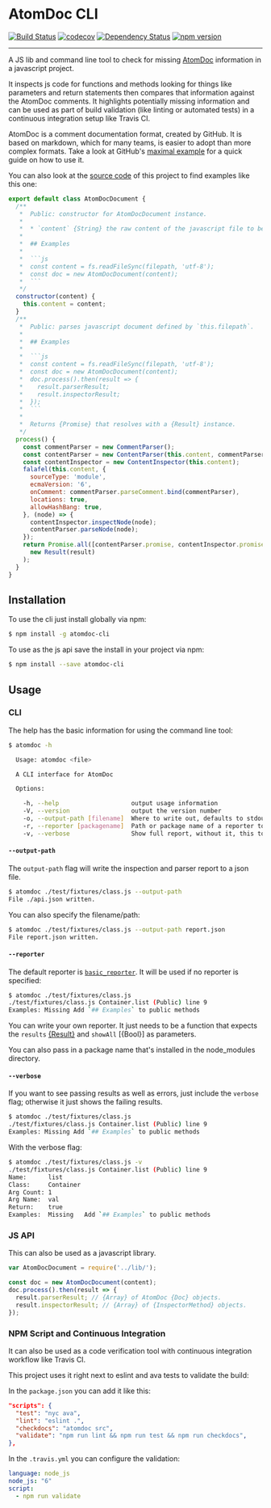 # AtomDoc CLI

[![Build Status](https://travis-ci.org/GarthDB/atomdoc-cli.svg?branch=master)](https://travis-ci.org/GarthDB/atomdoc-cli) [![codecov](https://codecov.io/gh/GarthDB/atomdoc-cli/branch/master/graph/badge.svg)](https://codecov.io/gh/GarthDB/atomdoc-cli) [![Dependency Status](https://david-dm.org/GarthDB/atomdoc-cli.svg)](https://david-dm.org/GarthDB/atomdoc-cli) [![npm version](https://badge.fury.io/js/atomdoc-cli.svg)](https://badge.fury.io/js/atomdoc-cli)

---

A JS lib and command line tool to check for missing [AtomDoc](https://github.com/atom/atomdoc) information in a javascript project.

It inspects js code for functions and methods looking for things like parameters and return statements then compares that information against the AtomDoc comments. It highlights potentially missing information and can be used as part of build validation (like linting or automated tests) in a continuous integration setup like Travis CI.

AtomDoc is a comment documentation format, created by GitHub. It is based on markdown, which for many teams, is easier to adopt than more complex formats. Take a look at GitHub's [maximal example](https://github.com/atom/atomdoc#maximal-example) for a quick guide on how to use it.

You can also look at the [source code](https://github.com/GarthDB/atomdoc-cli/tree/master/src) of this project to find examples like this one:

```js
export default class AtomDocDocument {
  /**
   *  Public: constructor for AtomDocDocument instance.
   *
   *  * `content` {String} the raw content of the javascript file to be parsed and inspected.
   *
   *  ## Examples
   *
   *  ```js
   *  const content = fs.readFileSync(filepath, 'utf-8');
   *  const doc = new AtomDocDocument(content);
   *  ```
   */
  constructor(content) {
    this.content = content;
  }
  /**
   *  Public: parses javascript document defined by `this.filepath`.
   *
   *  ## Examples
   *
   *  ```js
   *  const content = fs.readFileSync(filepath, 'utf-8');
   *  const doc = new AtomDocDocument(content);
   *  doc.process().then(result => {
   *    result.parserResult;
   *    result.inspectorResult;
   *  });
   *  ```
   *
   *  Returns {Promise} that resolves with a {Result} instance.
   */
  process() {
    const commentParser = new CommentParser();
    const contentParser = new ContentParser(this.content, commentParser);
    const contentInspector = new ContentInspector(this.content);
    falafel(this.content, {
      sourceType: 'module',
      ecmaVersion: '6',
      onComment: commentParser.parseComment.bind(commentParser),
      locations: true,
      allowHashBang: true,
    }, (node) => {
      contentInspector.inspectNode(node);
      contentParser.parseNode(node);
    });
    return Promise.all([contentParser.promise, contentInspector.promise]).then(result =>
      new Result(result)
    );
  }
}
```

## Installation

To use the cli just install globally via npm:

```sh
$ npm install -g atomdoc-cli
```

To use as the js api save the install in your project via npm:

```sh
$ npm install --save atomdoc-cli
```

## Usage

### CLI

The help has the basic information for using the command line tool:

```sh
$ atomdoc -h

  Usage: atomdoc <file>

  A CLI interface for AtomDoc

  Options:

    -h, --help                    output usage information
    -V, --version                 output the version number
    -o, --output-path [filename]  Where to write out, defaults to stdout if not specified.
    -r, --reporter [packagename]  Path or package name of a reporter to use
    -v, --verbose                 Show full report, without it, this tool will only show errors
```

#### `--output-path`

The `output-path` flag will write the inspection and parser report to a json file.

```sh
$ atomdoc ./test/fixtures/class.js --output-path
File ./api.json written.
```

You can also specify the filename/path:

```sh
$ atomdoc ./test/fixtures/class.js --output-path report.json
File report.json written.
```

#### `--reporter`

The default reporter is [`basic_reporter`](https://github.com/GarthDB/atomdoc-cli/blob/master/src/lib/basic_reporter.js). It will be used if no reporter is specified:

```sh
$ atomdoc ./test/fixtures/class.js
./test/fixtures/class.js Container.list (Public) line 9
Examples: Missing Add `## Examples` to public methods
```

You can write your own reporter. It just needs to be a function that expects the `results` [{Result}](https://github.com/GarthDB/atomdoc-cli/blob/master/src/lib/index.js#L9) and `showAll` [{Bool}] as parameters.

You can also pass in a package name that's installed in the node_modules directory.

#### `--verbose`

If you want to see passing results as well as errors, just include the `verbose` flag; otherwise it just shows the failing results.

```sh
$ atomdoc ./test/fixtures/class.js
./test/fixtures/class.js Container.list (Public) line 9
Examples: Missing Add `## Examples` to public methods
```

With the verbose flag:

```sh
$ atomdoc ./test/fixtures/class.js -v
./test/fixtures/class.js Container.list (Public) line 9
Name:      list
Class:     Container
Arg Count: 1
Arg Name:  val
Return:    true
Examples:  Missing   Add `## Examples` to public methods
```

### JS API

This can also be used as a javascript library.

```js
var AtomDocDocument = require('../lib/');

const doc = new AtomDocDocument(content);
doc.process().then(result => {
  result.parserResult; // {Array} of AtomDoc {Doc} objects.
  result.inspectorResult; // {Array} of {InspectorMethod} objects.
});
```

### NPM Script and Continuous Integration

It can also be used as a code verification tool with continuous integration workflow like Travis CI.

This project uses it right next to eslint and ava tests to validate the build:

In the `package.json` you can add it like this:

```json
"scripts": {
  "test": "nyc ava",
  "lint": "eslint .",
  "checkdocs": "atomdoc src",
  "validate": "npm run lint && npm run test && npm run checkdocs",
},
```

In the `.travis.yml` you can configure the validation:

```yml
language: node_js
node_js: "6"
script:
  - npm run validate
```
